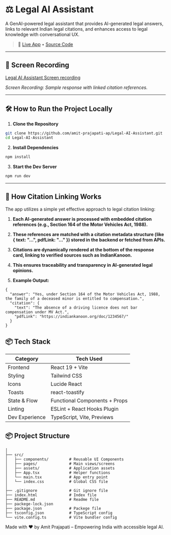 # ⚖️ Legal AI Assistant

A GenAI-powered legal assistant that provides AI-generated legal answers, links to relevant Indian legal citations, and enhances access to legal knowledge with conversational UX.

> 🚀 [Live App](https://legal-ai-assistant-beige.vercel.app) • [Source Code](https://github.com/amit-prajapati-ap/Legal-AI-Assistant)

---

## 📸 Screen Recording

[Legal AI Assistant Screen recording](https://drive.google.com/file/d/1HwaYZPRhTyJOHLdNMZYRAp_gWYS3LjoV/view?usp=sharing)

*Screen Recording: Sample response with linked citation references.*

---

## 🛠️ How to Run the Project Locally

1. **Clone the Repository**

```bash
git clone https://github.com/amit-prajapati-ap/Legal-AI-Assistant.git
cd Legal-AI-Assistant
```
2. **Install Dependencies**

```bash
npm install
```
3. **Start the Dev Server**

```bash
npm run dev
```

---

## 🔗 How Citation Linking Works
The app utilizes a simple yet effective approach to legal citation linking:

1. **Each AI-generated answer is processed with embedded citation references (e.g., Section 164 of the Motor Vehicles Act, 1988).**
2. **These references are matched with a citation metadata structure (like { text: "...", pdfLink: "..." }) stored in the backend or fetched from APIs.**
3. **Citations are dynamically rendered at the bottom of the response card, linking to verified sources such as IndianKanoon.**
4. **This ensures traceability and transparency in AI-generated legal opinions.**

5. **Example Output:**

```
{
  "answer": "Yes, under Section 164 of the Motor Vehicles Act, 1988, the family of a deceased minor is entitled to compensation.",
  "citation": {
    "text": "The absence of a driving licence does not bar compensation under MV Act.",
    "pdfLink": "https://indiankanoon.org/doc/1234567/"
  }
}
```

## 📦 Tech Stack

| Category       | Tech Used                     |
| -------------- | ----------------------------- |
| Frontend       | React 19 + Vite               |
| Styling        | Tailwind CSS                  |
| Icons          | Lucide React                  |
| Toasts         | react-toastify                |
| State & Flow   | Functional Components + Props |
| Linting        | ESLint + React Hooks Plugin   |
| Dev Experience | TypeScript, Vite, Previews    |

## 📦 Project Structure

```Legal-AI-Assistant/
│
├── src/
│   ├── components/         # Reusable UI Components
│   ├── pages/              # Main views/screens
│   ├── assets/             # Application assets
│   ├── App.tsx             # Helper functions
│   └── main.tsx            # App entry point
│   └── index.css           # Global CSS file
│
├── .gitignore              # Git ignore file
├── index.html              # Index file
├── README.md               # Readme file
├── packege-lock.json       
├── package.json            # Packege file
├── tsconfig.json           # TypeScript config
└── vite.config.ts          # Vite bundler config
```

Made with ❤️ by Amit Prajapati – Empowering India with accessible legal AI.
